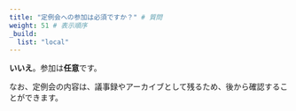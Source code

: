 ```yaml
---
title: "定例会への参加は必須ですか？" # 質問
weight: 51 # 表示順序
_build:
  list: "local"
---
```


**いいえ**。参加は**任意**です。

なお、定例会の内容は、議事録やアーカイブとして残るため、後から確認することができます。

